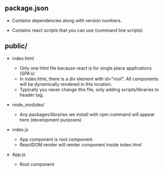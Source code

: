 ## package.json

- Contains dependencies along with version numbers.

- Contains react scripts that you can use (command line scripts)

## public/

- index.html
    -   Only one html file because react is for single place applications (SPA's)
    -   In index.html, there is a div element with id="root". All components will be dynamically 
    rendered in this location.
    -   Typically you never change this file, only adding scripts/libraries to header tag.

- node_modules/
    -   Any packages/libraries we install with npm command will appear here (development purposes)

- index.js
    -   App component is root component.
    -   ReactDOM.render will render component inside index.html

- App.js
    -   Root component